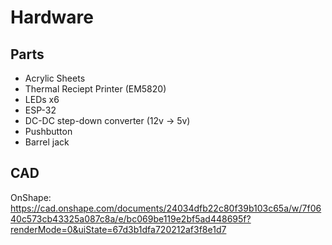 # Hardware

## Parts
- Acrylic Sheets
- Thermal Reciept Printer (EM5820)
- LEDs x6
- ESP-32
- DC-DC step-down converter (12v -> 5v)
- Pushbutton
- Barrel jack


## CAD
OnShape: https://cad.onshape.com/documents/24034dfb22c80f39b103c65a/w/7f0640c573cb43325a087c8a/e/bc069be119e2bf5ad448695f?renderMode=0&uiState=67d3b1dfa720212af3f8e1d7
